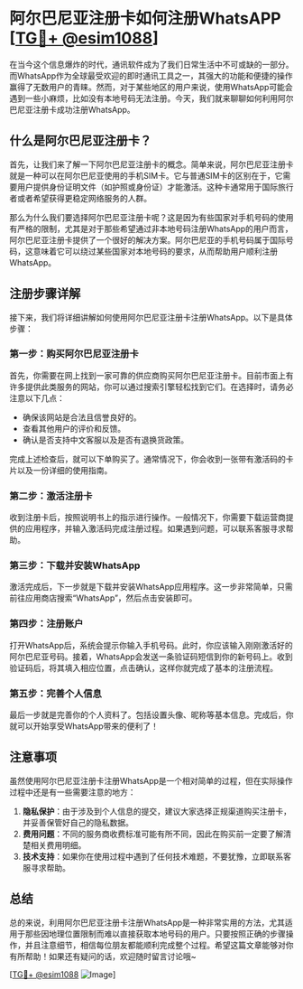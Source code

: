 # 阿尔巴尼亚注册卡如何注册WhatsAPP [[TG💪+ @esim1088](https://t.me/s/esim1088)]

在当今这个信息爆炸的时代，通讯软件成为了我们日常生活中不可或缺的一部分。而WhatsApp作为全球最受欢迎的即时通讯工具之一，其强大的功能和便捷的操作赢得了无数用户的青睐。然而，对于某些地区的用户来说，使用WhatsApp可能会遇到一些小麻烦，比如没有本地号码无法注册。今天，我们就来聊聊如何利用阿尔巴尼亚注册卡成功注册WhatsApp。

## 什么是阿尔巴尼亚注册卡？

首先，让我们来了解一下阿尔巴尼亚注册卡的概念。简单来说，阿尔巴尼亚注册卡就是一种可以在阿尔巴尼亚使用的手机SIM卡。它与普通SIM卡的区别在于，它需要用户提供身份证明文件（如护照或身份证）才能激活。这种卡通常用于国际旅行者或者希望获得更稳定网络服务的人群。

那么为什么我们要选择阿尔巴尼亚注册卡呢？这是因为有些国家对手机号码的使用有严格的限制，尤其是对于那些希望通过非本地号码注册WhatsApp的用户而言，阿尔巴尼亚注册卡提供了一个很好的解决方案。阿尔巴尼亚的手机号码属于国际号码，这意味着它可以绕过某些国家对本地号码的要求，从而帮助用户顺利注册WhatsApp。

## 注册步骤详解

接下来，我们将详细讲解如何使用阿尔巴尼亚注册卡注册WhatsApp。以下是具体步骤：

### 第一步：购买阿尔巴尼亚注册卡

首先，你需要在网上找到一家可靠的供应商购买阿尔巴尼亚注册卡。目前市面上有许多提供此类服务的网站，你可以通过搜索引擎轻松找到它们。在选择时，请务必注意以下几点：

- 确保该网站是合法且信誉良好的。
- 查看其他用户的评价和反馈。
- 确认是否支持中文客服以及是否有退换货政策。

完成上述检查后，就可以下单购买了。通常情况下，你会收到一张带有激活码的卡片以及一份详细的使用指南。

### 第二步：激活注册卡

收到注册卡后，按照说明书上的指示进行操作。一般情况下，你需要下载运营商提供的应用程序，并输入激活码完成注册过程。如果遇到问题，可以联系客服寻求帮助。

### 第三步：下载并安装WhatsApp

激活完成后，下一步就是下载并安装WhatsApp应用程序。这一步非常简单，只需前往应用商店搜索“WhatsApp”，然后点击安装即可。

### 第四步：注册账户

打开WhatsApp后，系统会提示你输入手机号码。此时，你应该输入刚刚激活好的阿尔巴尼亚号码。接着，WhatsApp会发送一条验证码短信到你的新号码上。收到验证码后，将其填入相应位置，点击确认，这样你就完成了基本的注册流程。

### 第五步：完善个人信息

最后一步就是完善你的个人资料了。包括设置头像、昵称等基本信息。完成后，你就可以开始享受WhatsApp带来的便利了！

## 注意事项

虽然使用阿尔巴尼亚注册卡注册WhatsApp是一个相对简单的过程，但在实际操作过程中还是有一些需要注意的地方：

1. **隐私保护**：由于涉及到个人信息的提交，建议大家选择正规渠道购买注册卡，并妥善保管好自己的隐私数据。
2. **费用问题**：不同的服务商收费标准可能有所不同，因此在购买前一定要了解清楚相关费用明细。
3. **技术支持**：如果你在使用过程中遇到了任何技术难题，不要犹豫，立即联系客服寻求帮助。

## 总结

总的来说，利用阿尔巴尼亚注册卡注册WhatsApp是一种非常实用的方法，尤其适用于那些因地理位置限制而难以直接获取本地号码的用户。只要按照正确的步骤操作，并且注意细节，相信每位朋友都能顺利完成整个过程。希望这篇文章能够对你有所帮助！如果还有疑问的话，欢迎随时留言讨论哦~

[[TG💪+ @esim1088](https://t.me/s/esim1088) ![Image](https://i.postimg.cc/4NQfJmqS/Snipaste-2025-05-13-00-14-12.png)]